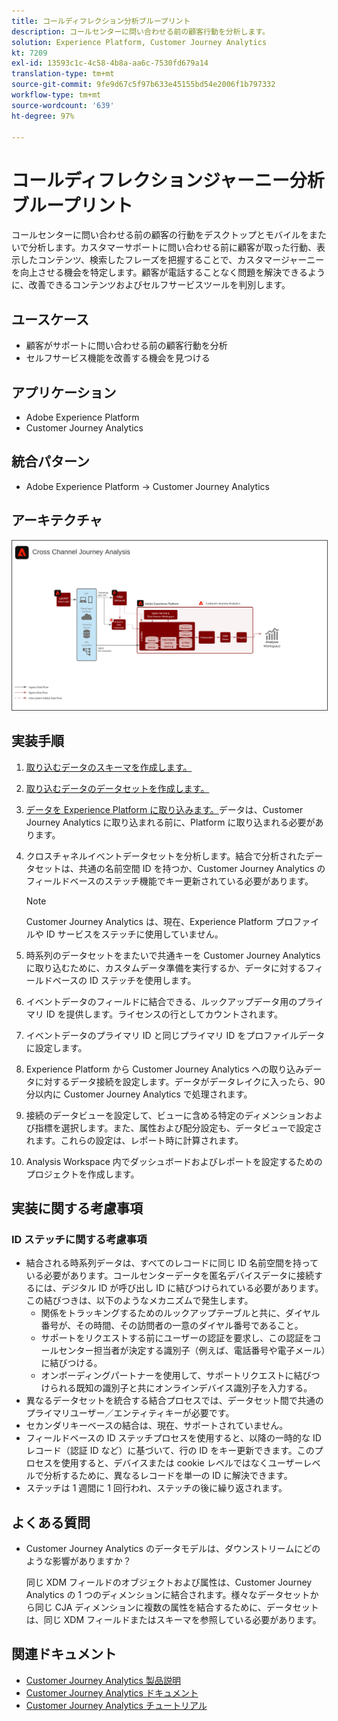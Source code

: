 ```yaml
---
title: コールディフレクション分析ブループリント
description: コールセンターに問い合わせる前の顧客行動を分析します。
solution: Experience Platform, Customer Journey Analytics
kt: 7209
exl-id: 13593c1c-4c58-4b8a-aa6c-7530fd679a14
translation-type: tm+mt
source-git-commit: 9fe9d67c5f97b633e45155bd54e2006f1b797332
workflow-type: tm+mt
source-wordcount: '639'
ht-degree: 97%

---
```


# コールディフレクションジャーニー分析ブループリント

コールセンターに問い合わせる前の顧客の行動をデスクトップとモバイルをまたいで分析します。カスタマーサポートに問い合わせる前に顧客が取った行動、表示したコンテンツ、検索したフレーズを把握することで、カスタマージャーニーを向上させる機会を特定します。顧客が電話することなく問題を解決できるように、改善できるコンテンツおよびセルフサービスツールを判別します。

## ユースケース

* 顧客がサポートに問い合わせる前の顧客行動を分析
* セルフサービス機能を改善する機会を見つける

## アプリケーション

* Adobe Experience Platform
* Customer Journey Analytics

## 統合パターン

* Adobe Experience Platform → Customer Journey Analytics

## アーキテクチャ

<img src="assets/CJA.svg" alt="Customer Journey Analytics ブループリントの参照アーキテクチャ" style="border:1px solid #4a4a4a" />

## 実装手順

1. [取り込むデータのスキーマを作成します。](https://experienceleague.adobe.com/docs/platform-learn/tutorials/schemas/create-a-schema.html)
1. [取り込むデータのデータセットを作成します。](https://experienceleague.adobe.com/docs/platform-learn/tutorials/data-ingestion/create-datasets-and-ingest-data.html)
1. [データを Experience Platform に取り込みます。](https://experienceleague.adobe.com/?recommended=ExperiencePlatform-D-1-2020.1.dataingestion)データは、Customer Journey Analytics に取り込まれる前に、Platform に取り込まれる必要があります。
1. クロスチャネルイベントデータセットを分析します。結合で分析されたデータセットは、共通の名前空間 ID を持つか、Customer Journey Analytics のフィールドベースのステッチ機能でキー更新されている必要があります。 

   >[!NOTE]
   >
   >Customer Journey Analytics は、現在、Experience Platform プロファイルや ID サービスをステッチに使用していません。

1. 時系列のデータセットをまたいで共通キーを Customer Journey Analytics に取り込むために、カスタムデータ準備を実行するか、データに対するフィールドベースの ID ステッチを使用します。
1. イベントデータのフィールドに結合できる、ルックアップデータ用のプライマリ ID を提供します。ライセンスの行としてカウントされます。
1. イベントデータのプライマリ ID と同じプライマリ ID をプロファイルデータに設定します。
1. Experience Platform から Customer Journey Analytics への取り込みデータに対するデータ接続を設定します。データがデータレイクに入ったら、90 分以内に Customer Journey Analytics で処理されます。
1. 接続のデータビューを設定して、ビューに含める特定のディメンションおよび指標を選択します。また、属性および配分設定も、データビューで設定されます。これらの設定は、レポート時に計算されます。
1. Analysis Workspace 内でダッシュボードおよびレポートを設定するためのプロジェクトを作成します。

## 実装に関する考慮事項

### ID ステッチに関する考慮事項

* 結合される時系列データは、すべてのレコードに同じ ID 名前空間を持っている必要があります。コールセンターデータを匿名デバイスデータに接続するには、デジタル ID が呼び出し ID に結びつけられている必要があります。この結びつきは、以下のようなメカニズムで発生します。
   * 関係をトラッキングするためのルックアップテーブルと共に、ダイヤル番号が、その時間、その訪問者の一意のダイヤル番号であること。
   * サポートをリクエストする前にユーザーの認証を要求し、この認証をコールセンター担当者が決定する識別子（例えば、電話番号や電子メール）に結びつける。
   * オンボーディングパートナーを使用して、サポートリクエストに結びつけられる既知の識別子と共にオンラインデバイス識別子を入力する。
* 異なるデータセットを統合する結合プロセスでは、データセット間で共通のプライマリユーザー／エンティティキーが必要です。
* セカンダリキーベースの結合は、現在、サポートされていません。
* フィールドベースの ID ステッチプロセスを使用すると、以降の一時的な ID レコード（認証 ID など）に基づいて、行の ID をキー更新できます。このプロセスを使用すると、デバイスまたは cookie レベルではなくユーザーレベルで分析するために、異なるレコードを単一の ID に解決できます。
* ステッチは 1 週間に 1 回行われ、ステッチの後に繰り返されます。

## よくある質問

* Customer Journey Analytics のデータモデルは、ダウンストリームにどのような影響がありますか？

   同じ XDM フィールドのオブジェクトおよび属性は、Customer Journey Analytics の 1 つのディメンションに結合されます。様々なデータセットから同じ CJA ディメンションに複数の属性を結合するために、データセットは、同じ XDM フィールドまたはスキーマを参照している必要があります。

## 関連ドキュメント

* [Customer Journey Analytics 製品説明](https://helpx.adobe.com/jp/legal/product-descriptions/customer-journey-analytics.html)
* [Customer Journey Analytics ドキュメント](https://experienceleague.adobe.com/docs/customer-journey-analytics.html?lang=ja)
* [Customer Journey Analytics チュートリアル](https://experienceleague.adobe.com/docs/customer-journey-analytics-learn/tutorials/overview.html?lang=ja)
